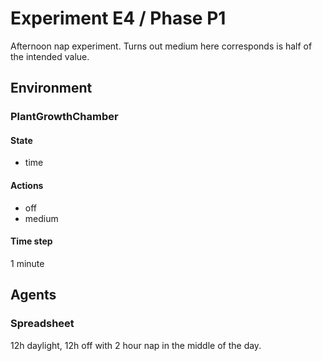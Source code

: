 # Experiment E4 / Phase P1

Afternoon nap experiment. Turns out medium here corresponds is half of the
intended value.

## Environment
### PlantGrowthChamber
#### State
  - time

#### Actions
  - off
  - medium

#### Time step
1 minute

## Agents
### Spreadsheet
12h daylight, 12h off with 2 hour nap in the middle of the day.
